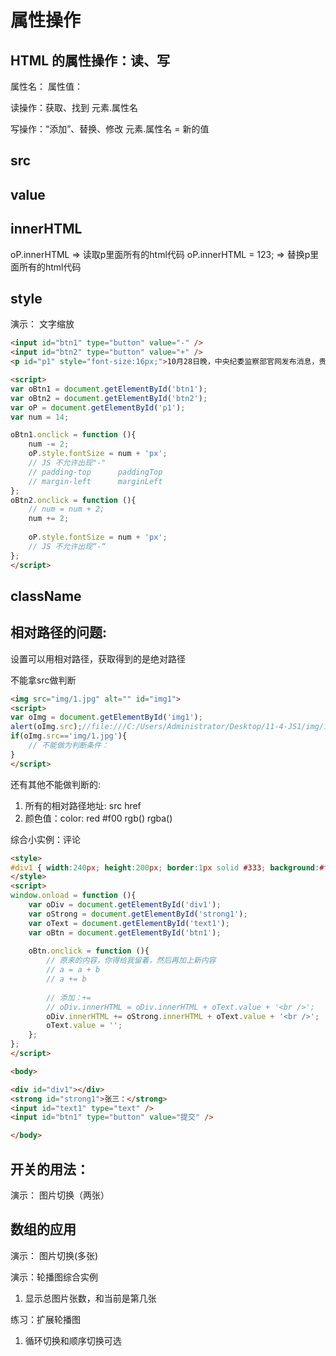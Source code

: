 # 属性操作


## HTML 的属性操作：读、写

属性名：
属性值：

读操作：获取、找到
元素.属性名

写操作：“添加”、替换、修改
元素.属性名 = 新的值


## src
## value

## innerHTML

oP.innerHTML            => 读取p里面所有的html代码
oP.innerHTML = 123;     => 替换p里面所有的html代码


## style

演示： 文字缩放

```html
<input id="btn1" type="button" value="-" />
<input id="btn2" type="button" value="+" />
<p id="p1" style="font-size:16px;">10月28日晚，中央纪委监察部官网发布消息，贵州省委常委、遵义市委书记廖少华因涉嫌严重违纪违法接受组织调查。3天后中组部宣布对其免职。廖成为十八大后中纪委一连串"打虎"行动中第十一位落马的副省部级以上高官。</p>

<script>
var oBtn1 = document.getElementById('btn1');
var oBtn2 = document.getElementById('btn2');
var oP = document.getElementById('p1');
var num = 14;

oBtn1.onclick = function (){
    num -= 2;
    oP.style.fontSize = num + 'px';
    // JS 不允许出现"-"
    // padding-top      paddingTop
    // margin-left      marginLeft
};
oBtn2.onclick = function (){
    // num = num + 2;
    num += 2;
    
    oP.style.fontSize = num + 'px';
    // JS 不允许出现“-“
};
</script>
```

## className


## 相对路径的问题:

设置可以用相对路径，获取得到的是绝对路径

不能拿src做判断

```html
<img src="img/1.jpg" alt="" id="img1">
<script>
var oImg = document.getElementById('img1');
alert(oImg.src);//file:///C:/Users/Administrator/Desktop/11-4-JS1/img/1.jpg
if(oImg.src=='img/1.jpg'){
    // 不能做为判断条件：
}
</script>
```

还有其他不能做判断的:

1. 所有的相对路径地址: src href 
2. 颜色值：color: red   #f00 rgb() rgba()

综合小实例：评论
```html
<style>
#div1 { width:240px; height:200px; border:1px solid #333; background:#f1f1f1; padding:10px; }
</style>
<script>
window.onload = function (){
    var oDiv = document.getElementById('div1');
    var oStrong = document.getElementById('strong1');
    var oText = document.getElementById('text1');
    var oBtn = document.getElementById('btn1');
    
    oBtn.onclick = function (){
        // 原来的内容，你得给我留着，然后再加上新内容
        // a = a + b
        // a += b
        
        // 添加：+=
        // oDiv.innerHTML = oDiv.innerHTML + oText.value + '<br />';
        oDiv.innerHTML += oStrong.innerHTML + oText.value + '<br />';
        oText.value = '';
    };
};
</script>

<body>

<div id="div1"></div>
<strong id="strong1">张三：</strong>
<input id="text1" type="text" />
<input id="btn1" type="button" value="提交" />

</body>
```


## 开关的用法：

演示： 图片切换（两张）


## 数组的应用


演示： 图片切换(多张)

演示：轮播图综合实例

1. 显示总图片张数，和当前是第几张

练习：扩展轮播图

1. 循环切换和顺序切换可选


